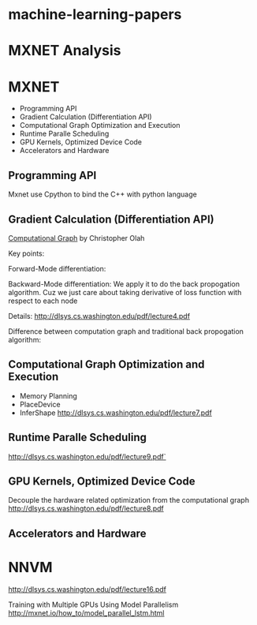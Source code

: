 # machine-learning-papers

# MXNET Analysis

 # MXNET
 - Programming API
 - Gradient Calculation (Differentiation API)
 - Computational Graph Optimization and Execution
 - Runtime Paralle Scheduling 
 - GPU Kernels, Optimized Device Code
 - Accelerators and Hardware 

 ## Programming API
 Mxnet use Cpython to bind the C++ with python language 
 ## Gradient Calculation (Differentiation API) 
 [Computational Graph](http://colah.github.io/posts/2015-08-Backprop/) by Christopher Olah

 Key points:
 
 Forward-Mode differentiation: 
 
 Backward-Mode differentiation: We apply it to do the back propogation algorithm. Cuz we just care about taking derivative of loss function with respect to each node
 
 Details:
 http://dlsys.cs.washington.edu/pdf/lecture4.pdf
 
 Difference between computation graph and traditional back propogation algorithm:
 
 
 ## Computational Graph Optimization and Execution
 - Memory Planning 
 - PlaceDevice
 - InferShape
 http://dlsys.cs.washington.edu/pdf/lecture7.pdf
 ## Runtime Paralle Scheduling 
http://dlsys.cs.washington.edu/pdf/lecture9.pdf`
 ## GPU Kernels, Optimized Device Code
 Decouple the hardware related optimization from the computational graph
 http://dlsys.cs.washington.edu/pdf/lecture8.pdf
 ## Accelerators and Hardware 
 

# NNVM
http://dlsys.cs.washington.edu/pdf/lecture16.pdf

Training with Multiple GPUs Using Model Parallelism
http://mxnet.io/how_to/model_parallel_lstm.html


 
